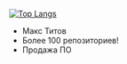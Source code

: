 [![Top Langs](https://github-readme-stats.vercel.app/api/top-langs/?username=Under4groos&layout=compact&theme=transparent&show_icons=true)](https://github.com/anuraghazra/github-readme-stats)
 
<ul>
  <li>Макс Титов</li>
  <li>Более 100 репозиториев!</li>
  <li>Продажа ПО</li>
</ul>
 
